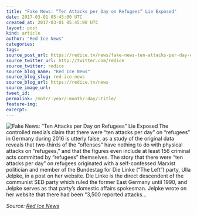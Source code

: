 ```yaml
---
title: "Fake News: “Ten Attacks per Day on Refugees” Lie Exposed"
date: 2017-03-01 05:45:00 UTC
created_at: 2017-03-01 05:45:00 UTC
layout: post
kind: article
author: "Red Ice News"
categories: 
tags: 
source_post_url: https://redice.tv/news/fake-news-ten-attacks-per-day-on-refugees-lie-exposed
source_twitter_url: http://twitter.com/redice
source_twitter: redice
source_blog_name: "Red Ice News"
source_blog_slug: red-ice-news
source_blog_url: https://redice.tv/news
source_image_url: 
tweet_id:
permalink: /mntr/:year/:month/:day/:title/
feature-img: 
excerpt:
---
```

<img align="left" alt="Fake News: “Ten Attacks per Day on Refugees” Lie Exposed" src="https://rdice.net/a/c/n/17/03010644-eastern%20germany232.9cd7b47f.jpg"> The controlled media’s claim that there were “ten attacks per day” on “refugees” in Germany during 2016 is utterly false, as a study of the original data reveals that two-thirds of the “offenses” have nothing to do with physical attacks on “refugees,” and that the figures even include at least 156 criminal acts committed by “refugees” themselves. The story that there were “ten attacks per day” on refugees originated with a self-confessed Marxist politician and member of the Bundestag for Die Linke (“The Left”) party, Ulla Jelpke, in a post on her website. Die Linke is the direct descendent of the communist SED party which ruled the former East Germany until 1990, and Jelpke serves as that party’s domestic affairs spokesman. Jelpke wrote on her website that there had been “3,500 reported attacks…<div class="">
    <i>Source: <a href="https://redice.tv/news">Red Ice News</a></i>
</div>
